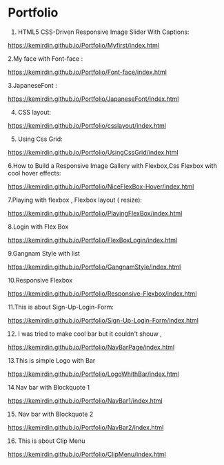 # Portfolio


1. HTML5 CSS-Driven Responsive Image Slider With Captions:

https://kemirdin.github.io/Portfolio/Myfirst/index.html

2.My face with Font-face :

https://kemirdin.github.io/Portfolio/Font-face/index.html

3.JapaneseFont :

https://kemirdin.github.io/Portfolio/JapaneseFont/index.html

4. CSS layout:

https://kemirdin.github.io/Portfolio/csslayout/index.html

5. Using Css Grid:

https://kemirdin.github.io/Portfolio/UsingCssGrid/index.html

6.How to Build a Responsive Image Gallery with Flexbox,Css Flexbox with cool hover effects:

https://kemirdin.github.io/Portfolio/NiceFlexBox-Hover/index.html

7.Playing with flexbox , Flexbox layout ( resize):

https://kemirdin.github.io/Portfolio/PlayingFlexBox/index.html

8.Login with Flex Box

https://kemirdin.github.io/Portfolio/FlexBoxLogin/index.html

9.Gangnam Style with list 

https://kemirdin.github.io/Portfolio/GangnamStyle/index.html

10.Responsive Flexbox

https://kemirdin.github.io/Portfolio/Responsive-Flexbox/index.html

11.This is about Sign-Up-Login-Form:

https://kemirdin.github.io/Portfolio/Sign-Up-Login-Form/index.html

12. I was tried to make cool bar but it couldn't shouw , 

https://kemirdin.github.io/Portfolio/NavBarPage/index.html

13.This is simple Logo with Bar

https://kemirdin.github.io/Portfolio/LogoWhithBar/index.html

14.Nav bar with Blockquote 1

https://kemirdin.github.io/Portfolio/NavBar1/index.html

15. Nav bar with Blockquote 2

https://kemirdin.github.io/Portfolio/NavBar2/index.html


16. This is about Clip Menu 

https://kemirdin.github.io/Portfolio/ClipMenu/index.html

